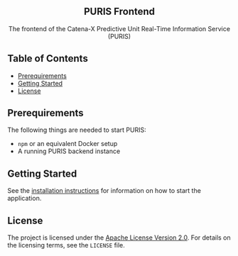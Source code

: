 <div align="center">
  <h2 align="center">PURIS Frontend</h2>
  The frontend of the Catena-X Predictive Unit Real-Time Information Service (PURIS)
</div>

## Table of Contents
- [Prerequirements](#prerequirements)
- [Getting Started](#getting-started)
- [License](#license)


## Prerequirements
The following things are needed to start PURIS:

- `npm` or an equivalent Docker setup
- A running PURIS backend instance

## Getting Started

See the [installation instructions](INSTALL.md) for information on how to start the application.

## License
The project is licensed under the [Apache License Version 2.0](https://www.apache.org/licenses/LICENSE-2.0).
For details on the licensing terms, see the `LICENSE` file.
